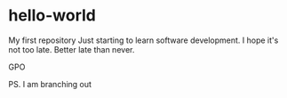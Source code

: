 # hello-world
My first repository
Just starting to learn software development.
I hope it's not too late.
Better late than never.

GPO

PS. I am branching out
